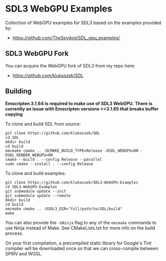 # SDL3 WebGPU Examples

Collection of WebGPU examples for SDL3 based on the examples provided by: 

- https://github.com/TheSpydog/SDL_gpu_examples/


## SDL3 WebGPU Fork
You can acquire the WebGPU fork of SDL3 from my repo here: 

- https://github.com/klukaszek/SDL

## Building 

**Emscripten 3.1.64 is required to make use of SDL3 WebGPU.**
**There is currently an issue with Emscripten versions >=3.1.65 that breaks buffer copying**

To clone and build SDL from source:
```
git clone https://github.com/klukaszek/SDL
cd SDL
mkdir build
cd build
emcmake cmake .. -DCMAKE_BUILD_TYPE=Release -DSDL_WEBGPU=ON -DSDL_RENDER_WEBGPU=ON
cmake --build . --config Release --parallel
sudo cmake --install . --config Release
```

To clone and build examples:
```
git clone https://github.com/klukaszek/SDL3-WebGPU-Examples
cd SDL3-WebGPU-Examples
git submodule update --init
git submodule update --remote
mkdir build
cd build
emcmake cmake .. -DSDL3_DIR="full/path/to/SDL/build"
make
```

You can also provide the `-GNinja` flag to any of the `emcmake` commands to use Ninja instead of Make.
See CMakeLists.txt for more info on the build process.

On your first compilation, a precompiled static library for Google's Tint compiler will be downloaded once so that we can cross-compile between SPIRV and WGSL.
